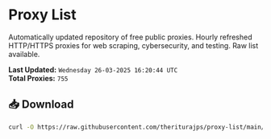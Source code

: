 # Proxy List

Automatically updated repository of free public proxies. Hourly refreshed HTTP/HTTPS proxies for web scraping, cybersecurity, and testing. Raw list available.

**Last Updated:** `Wednesday 26-03-2025 16:20:44 UTC`  
**Total Proxies:** `755`

## 📥 Download
```bash
curl -O https://raw.githubusercontent.com/theriturajps/proxy-list/main/proxies.txt
